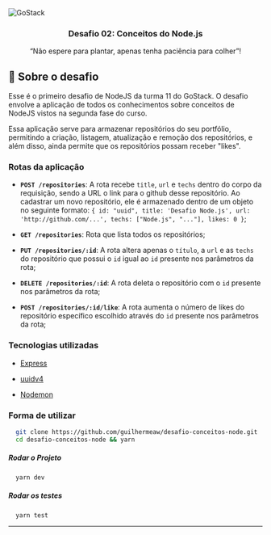 <img alt="GoStack" src="https://storage.googleapis.com/golden-wind/bootcamp-gostack/header-desafios.png" />

<h3 align="center">
  Desafio 02: Conceitos do Node.js
</h3>

<p align="center">“Não espere para plantar, apenas tenha paciência para colher”!</blockquote>

## :rocket: Sobre o desafio

Esse é o primeiro desafio de NodeJS da turma 11 do GoStack. O desafio envolve a aplicação de todos os conhecimentos sobre conceitos de NodeJS vistos na segunda fase do curso.

Essa aplicação serve para armazenar repositórios do seu portfólio, permitindo a criação, listagem, atualização e remoção dos repositórios, e além disso, ainda permite que os repositórios possam receber "likes".

### Rotas da aplicação

- **`POST /repositories`**: A rota recebe `title`, `url` e `techs` dentro do corpo da requisição, sendo a URL o link para o github desse repositório. Ao cadastrar um novo repositório, ele é armazenado dentro de um objeto no seguinte formato: `{ id: "uuid", title: 'Desafio Node.js', url: 'http://github.com/...', techs: ["Node.js", "..."], likes: 0 }`;

- **`GET /repositories`**: Rota que lista todos os repositórios;

- **`PUT /repositories/:id`**: A rota altera apenas o `título`, a `url` e as `techs` do repositório que possui o `id` igual ao `id` presente nos parâmetros da rota;

- **`DELETE /repositories/:id`**: A rota deleta o repositório com o `id` presente nos parâmetros da rota;

- **`POST /repositories/:id/like`**: A rota aumenta o número de likes do repositório específico escolhido através do `id` presente nos parâmetros da rota;

### Tecnologias utilizadas

+ [Express](https://expressjs.com/pt-br/) 

+ [uuidv4](https://www.npmjs.com/package/uuidv4)

+ [Nodemon](https://www.npmjs.com/package/nodemon)

### Forma de utilizar

```sh
  git clone https://github.com/guilhermeaw/desafio-conceitos-node.git
  cd desafio-conceitos-node && yarn
```

##### Rodar o Projeto
```sh
  yarn dev
```

##### Rodar os testes

```sh
  yarn test
```

---
